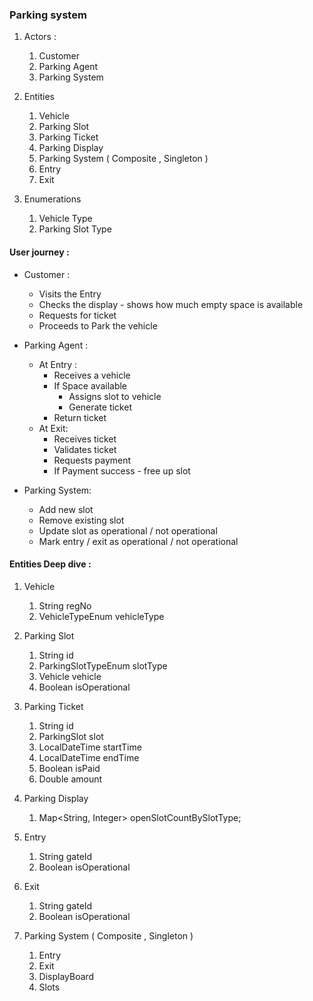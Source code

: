 ### Parking system 


1. Actors : 
   1. Customer
   2. Parking Agent
   3. Parking System

2. Entities 
   1. Vehicle
   2. Parking Slot 
   3. Parking Ticket
   4. Parking Display
   5. Parking System ( Composite , Singleton )
   6. Entry
   7. Exit

3. Enumerations
   1. Vehicle Type 
   2. Parking Slot Type 



#### User journey : 

- Customer : 
  - Visits the Entry 
  - Checks the display - shows how much empty space is available 
  - Requests for ticket 
  - Proceeds to Park the vehicle 

- Parking Agent : 
  - At Entry : 
    - Receives a vehicle 
    - If Space available 
      - Assigns slot to vehicle 
      - Generate ticket 
    - Return ticket 
  - At Exit: 
    - Receives ticket 
    - Validates ticket 
    - Requests payment 
    - If Payment success - free up slot

- Parking System: 
  - Add new slot 
  - Remove existing slot 
  - Update slot as operational / not operational 
  - Mark entry / exit as operational / not operational

#### Entities Deep dive :

1. Vehicle
   1. String regNo
   2. VehicleTypeEnum vehicleType
2. Parking Slot
   1. String id
   2. ParkingSlotTypeEnum slotType
   3. Vehicle vehicle
   4. Boolean isOperational 
   
3. Parking Ticket
   1. String id
   2. ParkingSlot slot 
   3. LocalDateTime startTime 
   4. LocalDateTime endTime 
   5. Boolean isPaid
   6. Double amount 
4. Parking Display
   1. Map<String, Integer> openSlotCountBySlotType; 
5. Entry
   1. String gateId
   2. Boolean isOperational
   
6. Exit 
   1. String gateId
   2. Boolean isOperational

7. Parking System ( Composite , Singleton )
   1. Entry
   2. Exit
   3. DisplayBoard
   4. Slots 




